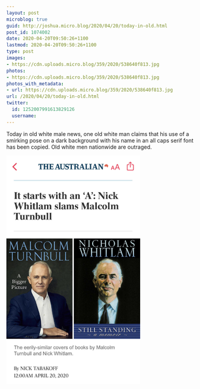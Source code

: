 ```yaml
---
layout: post
microblog: true
guid: http://joshua.micro.blog/2020/04/20/today-in-old.html
post_id: 1074002
date: 2020-04-20T09:50:26+1100
lastmod: 2020-04-20T09:50:26+1100
type: post
images:
- https://cdn.uploads.micro.blog/359/2020/538640f813.jpg
photos:
- https://cdn.uploads.micro.blog/359/2020/538640f813.jpg
photos_with_metadata:
- url: https://cdn.uploads.micro.blog/359/2020/538640f813.jpg
url: /2020/04/20/today-in-old.html
twitter:
  id: 1252007991613829126
  username: 
---
```

Today in old white male news, one old white man claims that his use of a smirking pose on a dark background with his name in an all caps serif font has been copied. Old white men nationwide are outraged.

<img src="uploads/2020/538640f813.jpg" width="351" height="600" alt="" />
